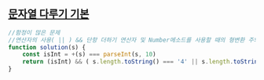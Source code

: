 ## <a href='https://school.programmers.co.kr/learn/courses/30/lessons/12918'>문자열 다루기 기본
</a>

```javascript
//함정이 많은 문제
//연산자의 사용( || ) && 단항 더하기 연산자 및 Number메소드를 사용할 때의 형변환 주의
function solution(s) {
    const isInt = +(s) === parseInt(s, 10) 
    return (isInt) && ( s.length.toString() === '4' || s.length.toString() === '6')   ? true : false 
} 
```
